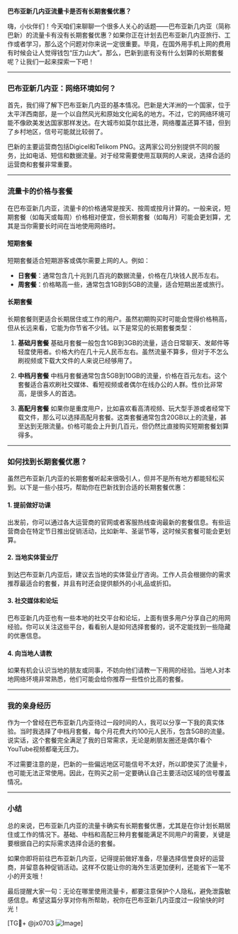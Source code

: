 **巴布亚新几内亚流量卡是否有长期套餐优惠？**

嗨，小伙伴们！今天咱们来聊聊一个很多人关心的话题——巴布亚新几内亚（简称巴新）的流量卡有没有长期套餐优惠？如果你正在计划去巴布亚新几内亚旅行、工作或者学习，那么这个问题对你来说一定很重要。毕竟，在国外用手机上网的费用有时候会让人觉得钱包“压力山大”。那么，巴新到底有没有什么划算的长期套餐呢？让我们一起来探索一下吧！

---

### 巴布亚新几内亚：网络环境如何？

首先，我们得了解下巴布亚新几内亚的基本情况。巴新是大洋洲的一个国家，位于太平洋西南部，是一个以自然风光和原始文化闻名的地方。不过，它的网络环境可能不像欧美发达国家那样发达。在大城市如莫尔兹比港，网络覆盖还算不错，但到了乡村地区，信号可能就比较弱了。

巴新的主要运营商包括Digicel和Telikom PNG。这两家公司分别提供不同的服务，比如电话、短信和数据流量。对于经常需要使用互联网的人来说，选择合适的运营商和套餐非常重要。

---

### 流量卡的价格与套餐

在巴布亚新几内亚，流量卡的价格通常是按天、按周或按月计算的。一般来说，短期套餐（如每天或每周）价格相对便宜，但长期套餐（如每月）可能会更划算，尤其是当你需要长时间在当地使用网络时。

#### 短期套餐
短期套餐适合短期游客或偶尔需要上网的人。例如：
- **日套餐**：通常包含几十兆到几百兆的数据流量，价格在几块钱人民币左右。
- **周套餐**：价格略高一些，通常包含1GB到5GB的流量，适合短期出差或旅行。

#### 长期套餐
长期套餐则更适合长期居住或工作的用户。虽然初期购买时可能会觉得价格稍高，但从长远来看，它能为你节省不少钱。以下是常见的长期套餐类型：

1. **基础月套餐**
   基础月套餐一般包含1GB到3GB的流量，适合日常聊天、发邮件等轻度使用者。价格大约在几十元人民币左右。虽然流量不算多，但对于不怎么刷视频或下载大文件的人来说已经够用了。

2. **中档月套餐**
   中档月套餐通常包含5GB到10GB的流量，价格在百元左右。这个套餐适合喜欢刷社交媒体、看短视频或者偶尔在线办公的人群。性价比非常高，是很多人的首选。

3. **高配月套餐**
   如果你是重度用户，比如喜欢看高清视频、玩大型手游或者经常下载文件，那么可以选择高配月套餐。这类套餐通常包含20GB以上的流量，甚至达到无限流量。价格可能会上升到几百元，但仍然比直接购买短期套餐划算得多。

---

### 如何找到长期套餐优惠？

虽然巴布亚新几内亚的长期套餐听起来很吸引人，但并不是所有地方都能轻松买到。以下是一些小技巧，帮助你在巴新找到合适的长期套餐优惠：

#### 1. 提前做好功课
出发前，你可以通过各大运营商的官网或者客服热线查询最新的套餐信息。有些运营商会在特定节日推出促销活动，比如新年、圣诞节等，这时候买套餐可能会更划算。

#### 2. 当地实体营业厅
到达巴布亚新几内亚后，建议去当地的实体营业厅咨询。工作人员会根据你的需求推荐最适合的套餐，并且有时还会提供额外的小礼品或折扣。

#### 3. 社交媒体和论坛
巴布亚新几内亚也有一些本地的社交平台和论坛，上面有很多用户分享自己的用网经验。你可以关注这些平台，看看别人是如何选择套餐的，说不定能找到一些隐藏的优惠信息。

#### 4. 向当地人请教
如果有机会认识当地的朋友或同事，不妨向他们请教一下用网的经验。当地人对本地网络环境非常熟悉，他们可能会给你推荐一些性价比高的套餐。

---

### 我的亲身经历

作为一个曾经在巴布亚新几内亚待过一段时间的人，我可以分享一下我的真实体验。当时我选择了中档月套餐，每个月花费大约100元人民币，包含5GB的流量。说实话，这个套餐完全满足了我的日常需求，无论是刷朋友圈还是偶尔看个YouTube视频都毫无压力。

不过需要注意的是，巴新的一些偏远地区可能信号不太好，所以即使买了流量卡，也可能无法正常使用。因此，在购买之前一定要确认自己主要活动区域的信号覆盖情况。

---

### 小结

总的来说，巴布亚新几内亚的流量卡确实有长期套餐优惠，尤其是在你计划长期居住或工作的情况下。基础、中档和高配三种月套餐能满足不同用户的需要，关键是要根据自己的实际需求选择合适的套餐。

如果你即将前往巴布亚新几内亚，记得提前做好准备，尽量选择信誉良好的运营商，并留意各种促销活动。这样不仅能让你的海外生活更加便利，还能省下一笔不小的开支哦！

最后提醒大家一句：无论在哪里使用流量卡，都要注意保护个人隐私，避免泄露敏感信息。希望这篇分享对你有所帮助，祝你在巴布亚新几内亚度过一段愉快的时光！

[TG💪+ @jx0703 ![Image](https://github.com/user-attachments/assets/dbca1d08-cadb-493c-b0ec-ad6f7a83f270)]